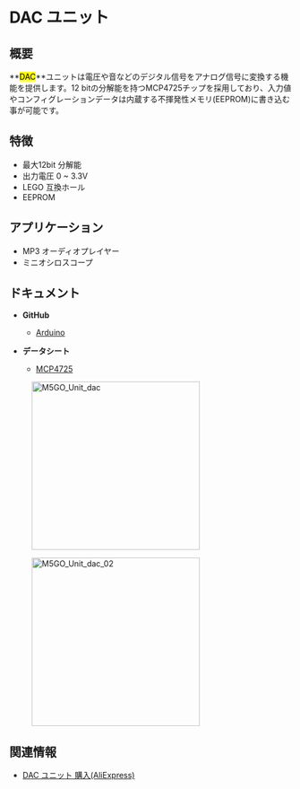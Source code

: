 # DAC ユニット



## 概要

**<mark>DAC</mark>**ユニットは電圧や音などのデジタル信号をアナログ信号に変換する機能を提供します。12 bitの分解能を持つMCP4725チップを採用しており、入力値やコンフィグレーションデータは内蔵する不揮発性メモリ(EEPROM)に書き込む事が可能です。

## 特徴

- 最大12bit 分解能
- 出力電圧 0 ~ 3.3V
- LEGO 互換ホール
- EEPROM

## アプリケーション

- MP3 オーディオプレイヤー
- ミニオシロスコープ

## ドキュメント

- **GitHub**
  - [Arduino](https://github.com/m5stack/M5Stack/tree/master/examples/Unit/DAC_MCP4725)

- **データシート**
  - [MCP4725](http://pdf1.alldatasheet.com/datasheet-pdf/view/233449/MICROCHIP/MCP4725.html)

<figure>
    <img src="assets/img/product_pics/units/M5GO_Unit_dac.png" alt="M5GO_Unit_dac" height="300px" width="300px">
</figure>
<figure>
    <img src="assets/img/product_pics/units/M5GO_Unit_dac_02.png" alt="M5GO_Unit_dac_02" height="300px" width="300px">
</figure>

## 関連情報

- [DAC ユニット 購入(AliExpress)](https://www.aliexpress.com/store/product/M5Stack-DAC-MCP4725-I2C-Dac-12-0/3226069_32947696641.html)